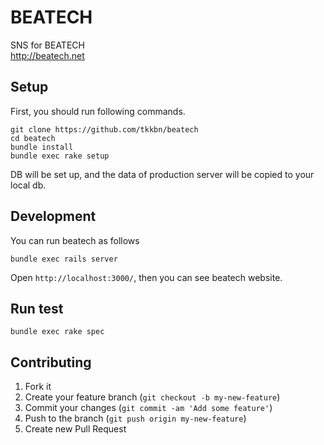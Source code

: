 # BEATECH
SNS for BEATECH  
http://beatech.net

## Setup
First, you should run following commands.
```
git clone https://github.com/tkkbn/beatech
cd beatech
bundle install
bundle exec rake setup
```
DB will be set up, and the data of production server will be copied to your local db.

## Development
You can run beatech as follows
```
bundle exec rails server
```
Open `http://localhost:3000/`, then you can see beatech website.

## Run test
```
bundle exec rake spec
```

## Contributing

1. Fork it  
2. Create your feature branch (`git checkout -b my-new-feature`)  
3. Commit your changes (`git commit -am 'Add some feature'`)  
4. Push to the branch (`git push origin my-new-feature`)  
5. Create new Pull Request
